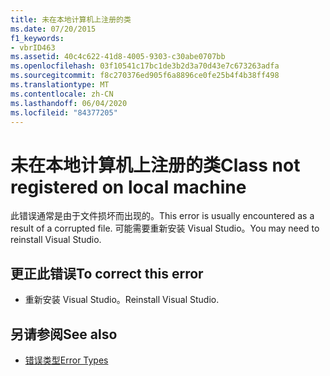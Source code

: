 ```yaml
---
title: 未在本地计算机上注册的类
ms.date: 07/20/2015
f1_keywords:
- vbrID463
ms.assetid: 40c4c622-41d8-4005-9303-c30abe0707bb
ms.openlocfilehash: 03f10541c17bc1de3b2d3a70d43e7c673263adfa
ms.sourcegitcommit: f8c270376ed905f6a8896ce0fe25b4f4b38ff498
ms.translationtype: MT
ms.contentlocale: zh-CN
ms.lasthandoff: 06/04/2020
ms.locfileid: "84377205"
---
```

# <a name="class-not-registered-on-local-machine"></a><span data-ttu-id="64c08-102">未在本地计算机上注册的类</span><span class="sxs-lookup"><span data-stu-id="64c08-102">Class not registered on local machine</span></span>
<span data-ttu-id="64c08-103">此错误通常是由于文件损坏而出现的。</span><span class="sxs-lookup"><span data-stu-id="64c08-103">This error is usually encountered as a result of a corrupted file.</span></span> <span data-ttu-id="64c08-104">可能需要重新安装 Visual Studio。</span><span class="sxs-lookup"><span data-stu-id="64c08-104">You may need to reinstall Visual Studio.</span></span>  
  
## <a name="to-correct-this-error"></a><span data-ttu-id="64c08-105">更正此错误</span><span class="sxs-lookup"><span data-stu-id="64c08-105">To correct this error</span></span>  
  
- <span data-ttu-id="64c08-106">重新安装 Visual Studio。</span><span class="sxs-lookup"><span data-stu-id="64c08-106">Reinstall Visual Studio.</span></span>  
  
## <a name="see-also"></a><span data-ttu-id="64c08-107">另请参阅</span><span class="sxs-lookup"><span data-stu-id="64c08-107">See also</span></span>

- [<span data-ttu-id="64c08-108">错误类型</span><span class="sxs-lookup"><span data-stu-id="64c08-108">Error Types</span></span>](../programming-guide/language-features/error-types.md)
